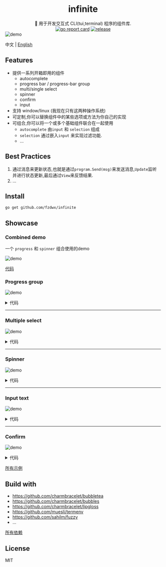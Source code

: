 <div align="center">
<h1>infinite</h1>
<span>🌊 用于开发交互式 CLI(tui,terminal) 程序的组件库.</span>
<br>
<a href="https://goreportcard.com/report/github.com/fzdwx/infinite"><img src="https://goreportcard.com/badge/github.com/fzdwx/infinite" alt="go report card"></a>
<a href="https://github.com/fzdwx/infinite/releases"><img src="https://img.shields.io/github/v/release/fzdwx/infinite.svg?style=flat-square" alt="release"></a>
</div>
<img src="https://user-images.githubusercontent.com/65269574/183641765-e8de7441-3c4e-4008-b2a9-b2ba556ddd72.gif" alt="demo">

中文 | [English](https://github.com/fzdwx/infinite/blob/main/docs/en/README.md)

## Features

- 提供一系列开箱即用的组件
    - autocomplete
    - progress bar / progress-bar group
    - multi/single select
    - spinner
    - confirm
    - input
- 支持 window/linux (我现在只有这两种操作系统)
- 可定制,你可以替换组件中的某些选项或方法为你自己的实现
- 可组合,你可以将一个或多个基础组件联合在一起使用
    - `autocomplete` 由`input` 和 `selection` 组成
    - `selection` 通过嵌入`input` 来实现过滤功能.
    - ...

## Best Practices

1. 通过消息来更新状态,也就是通过`program.Send(msg)`来发送消息,`Update`监听并进行状态更新,最后通过`View`来反馈结果.
2. ...

## Install

```bash
go get github.com/fzdwx/infinite
```

## Showcase

### Combined demo
一个 `progress` 和 `spinner` 组合使用的demo

![demo](https://user-images.githubusercontent.com/65269574/184496950-dbc246e7-5199-4e85-8167-1292b6eeb574.gif)

[代码](https://github.com/fzdwx/infinite/blob/main/_examples/combine_progress_spinner/main.go)

### Progress group

![demo](https://user-images.githubusercontent.com/65269574/183296585-b0a56827-d9d9-4258-ad32-266ada01b1ed.gif)

<details>
<summary>代码</summary>

```go
package main

import (
	"github.com/fzdwx/infinite/components"
	"github.com/fzdwx/infinite/components/progress"
	"time"
)

func main() {
	cnt := 10

	group := progress.NewGroupWithCount(10).
		AppendRunner(func(progress *components.Progress) func() {
			total := cnt
			cnt += 1
			progress.WithTotal(int64(total)).
				WithDefaultGradient()

			return func() {

				for i := 0; i < total+1; i++ {
					progress.IncrOne()
					sleep()
				}

				for i := 0; i < total; i++ {
					progress.DecrOne()
					sleep()
				}

				for i := 0; i < total+1; i++ {
					progress.IncrOne()
					sleep()
				}
			}
		})
	group.Display()
}

func sleep() {
	time.Sleep(time.Millisecond * 100)
}
```

</details>

---

### Multiple select

![demo](https://user-images.githubusercontent.com/65269574/183274216-d2a7af91-0581-4d13-b8c2-00b9aad5ef3a.gif)

<details>
<summary>代码</summary>

```go
package main

import (
	inf "github.com/fzdwx/infinite"
	"github.com/fzdwx/infinite/color"
	"github.com/fzdwx/infinite/components"
	"github.com/fzdwx/infinite/components/selection/multiselect"
	"github.com/fzdwx/infinite/style"
)

func main() {
	input := components.NewInput()
	input.Prompt = "Filtering: "
	input.PromptStyle = style.New().Bold().Italic().Fg(color.LightBlue)

	_, _ = inf.NewMultiSelect([]string{
		"Buy carrots",
		"Buy celery",
		"Buy kohlrabi",
		"Buy computer",
		"Buy something",
		"Buy car",
		"Buy subway",
	},
		multiselect.WithFilterInput(input),
	).Display("select your items!")
}
```

</details>

---

### Spinner

![demo](https://user-images.githubusercontent.com/65269574/183074665-42d7d902-a56c-420c-a740-3aacc7dc922c.gif)

<details>
<summary>代码</summary>

```go
package main

import (
	inf "github.com/fzdwx/infinite"
	"github.com/fzdwx/infinite/components"
	"github.com/fzdwx/infinite/components/spinner"
	"time"
)

func main() {
	_ = inf.NewSpinner(
		spinner.WithShape(components.Dot),
		//spinner.WithDisableOutputResult(),
	).Display(func(spinner *spinner.Spinner) {
		for i := 0; i < 10; i++ {
			time.Sleep(time.Millisecond * 100)
			spinner.Refreshf("hello world %d", i)
		}

		spinner.Finish("finish")

		spinner.Refresh("is finish?")
	})

	time.Sleep(time.Millisecond * 100 * 15)
}
```

</details>

---

### Input text

![demo](https://user-images.githubusercontent.com/65269574/183075959-031a068d-6f88-40a0-8b5e-f3d5bba481af.gif)

<details>
<summary>代码</summary>

```go
package main

import (
	"fmt"
	inf "github.com/fzdwx/infinite"
	"github.com/fzdwx/infinite/components/input/text"
	"github.com/fzdwx/infinite/theme"
)

func main() {

	i := inf.NewText(
		text.WithPrompt("what's your name? "),
		text.WithPromptStyle(theme.DefaultTheme.PromptStyle),
		text.WithPlaceholder(" fzdwx (maybe)"),
	)

	_ = i.Display()

	fmt.Printf("you input: %s\n", i.Value())
}
```

</details>

---

### Confirm

![demo](https://user-images.githubusercontent.com/65269574/183076452-5fa73013-42de-47df-97b4-7be743d074c1.gif)

<details>
<summary>代码</summary>

```go
package main

import (
	"fmt"
	inf "github.com/fzdwx/infinite"
	"github.com/fzdwx/infinite/components/input/confirm"
)

func main() {

	c := inf.NewConfirm(
		confirm.WithDefaultYes(),
		confirm.WithDisplayHelp(),
	)

	c.Display()

	if c.Value() {
		fmt.Println("yes, you are.")
	} else {
		fmt.Println("no,you are not.")
	}
}
```

</details>

[所有示例](https://github.com/fzdwx/infinite/tree/main/_examples)

## Build with

- https://github.com/charmbracelet/bubbletea
- https://github.com/charmbracelet/bubbles
- https://github.com/charmbracelet/lipgloss
- https://github.com/muesli/termenv
- https://github.com/sahilm/fuzzy
- ...

[所有依赖](https://github.com/fzdwx/infinite/network/dependencies)

## License

MIT
